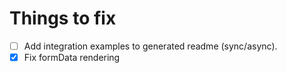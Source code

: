 # Things to fix

* [ ] Add integration examples to generated readme (sync/async).
* [x] Fix formData rendering